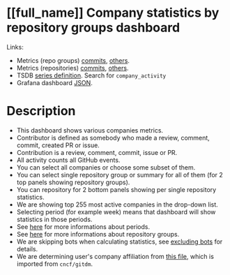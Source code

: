 <h1 id="kubernetes-dashboard">[[full_name]] Company statistics by repository groups dashboard</h1>
<p>Links:</p>
<ul>
<li>Metrics (repo groups) <a href="https://github.com/cncf/devstats/blob/master/metrics/shared/company_activity_commits.sql" target="_blank">commits</a>, <a href="https://github.com/cncf/devstats/blob/master/metrics/shared/company_activity.sql" target="_blank">others</a>.</li>
<li>Metrics (repositories) <a href="https://github.com/cncf/devstats/blob/master/metrics/shared/company_activity_commits_repos.sql" target="_blank">commits</a>, <a href="https://github.com/cncf/devstats/blob/master/metrics/shared/company_activity_repos.sql" target="_blank">others</a>.</li>
<li>TSDB <a href="https://github.com/cncf/devstats/blob/master/metrics/kubernetes/metrics.yaml" target="_blank">series definition</a>. Search for <code>company_activity</code></li>
<li>Grafana dashboard <a href="https://github.com/cncf/devstats/blob/master/grafana/dashboards/kubernetes/company-statistics-by-repository-group.json" target="_blank">JSON</a>.</li>
</ul>
<h1 id="description">Description</h1>
<ul>
<li>This dashboard shows various companies metrics.</li>
<li>Contributor is defined as somebody who made a review, comment, commit, created PR or issue.</li>
<li>Contribution is a review, comment, commit, issue or PR.</li>
<li>All activity counts all GitHub events.</li>
<li>You can select all companies or choose some subset of them.</li>
<li>You can select single repository group or summary for all of them (for 2 top panels showing repository groups).</li>
<li>You can repository for 2 bottom panels showing per single repository statistics.</li>
<li>We are showing top 255 most active companies in the drop-down list.</li>
<li>Selecting period (for example week) means that dashboard will show statistics in those periods.</li>
<li>See <a href="https://github.com/cncf/devstats/blob/master/docs/periods.md" target="_blank">here</a> for more informations about periods.</li>
<li>See <a href="https://github.com/cncf/devstats/blob/master/docs/repository_groups.md" target="_blank">here</a> for more informations about repository groups.</li>
<li>We are skipping bots when calculating statistics, see <a href="https://github.com/cncf/devstats/blob/master/docs/excluding_bots.md" target="_blank">excluding bots</a> for details.</li>
<li>We are determining user's company affiliation from <a href="https://github.com/cncf/devstats/blob/master/github_users.json" target="_blank">this file</a>, which is imported from <code>cncf/gitdm</code>.</li>
</ul>

